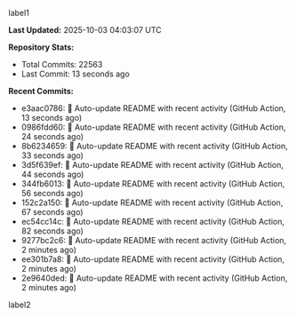 
label1 
<!-- ACTIVITY_START -->
**Last Updated:** 2025-10-03 04:03:07 UTC

**Repository Stats:**
- Total Commits: 22563
- Last Commit: 13 seconds ago

**Recent Commits:**
- e3aac0786: 🤖 Auto-update README with recent activity (GitHub Action, 13 seconds ago)
- 0986fdd60: 🤖 Auto-update README with recent activity (GitHub Action, 24 seconds ago)
- 8b6234659: 🤖 Auto-update README with recent activity (GitHub Action, 33 seconds ago)
- 3d5f639ef: 🤖 Auto-update README with recent activity (GitHub Action, 44 seconds ago)
- 344fb6013: 🤖 Auto-update README with recent activity (GitHub Action, 56 seconds ago)
- 152c2a150: 🤖 Auto-update README with recent activity (GitHub Action, 67 seconds ago)
- ec54cc14c: 🤖 Auto-update README with recent activity (GitHub Action, 82 seconds ago)
- 9277bc2c6: 🤖 Auto-update README with recent activity (GitHub Action, 2 minutes ago)
- ee301b7a8: 🤖 Auto-update README with recent activity (GitHub Action, 2 minutes ago)
- 2e9640ded: 🤖 Auto-update README with recent activity (GitHub Action, 2 minutes ago)
<!-- ACTIVITY_END -->

label2
